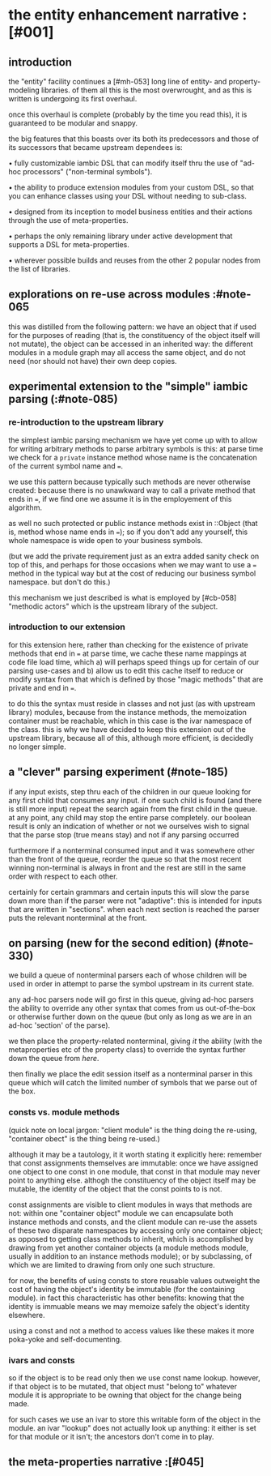 # the entity enhancement narrative :[#001]

## introduction

the "entity" facility continues a [#mh-053] long line of entity- and
property-modeling libraries. of them all this is the most overwrought,
and as this is written is undergoing its first overhaul.

once this overhaul is complete (probably by the time you read this), it
is guaranteed to be modular and snappy.

the big features that this boasts over its both its predecessors and
those of its successors that became upstream dependees is:


• fully customizable iambic DSL that can modify itself thru the use of
  "ad-hoc processors" ("non-terminal symbols").

• the ability to produce extension modules from your custom DSL, so that
  you can enhance classes using your DSL without needing to sub-class.

• designed from its inception to model business entities and their
  actions through the use of meta-properties.

• perhaps the only remaining library under active development that
  supports a DSL for meta-properties.

• wherever possible builds and reuses from the other 2 popular nodes
  from the list of libraries.




## explorations on re-use across modules :#note-065

this was distilled from the following pattern: we have an object that if
used for the purposes of reading (that is, the constituency of the object
itself will not mutate), the object can be accessed in an inherited way:
the different modules in a module graph may all access the same object,
and do not need (nor should not have) their own deep copies.




## experimental extension to the "simple" iambic parsing  (:#note-085)


### re-introduction to the upstream library

the simplest iambic parsing mechanism we have yet come up with to allow
for writing arbitrary methods to parse arbitrary symbols is this: at
parse time we check for a `private` instance method whose name is the
concatenation of the current symbol name and `=`.

we use this pattern because typically such methods are never otherwise
created: because there is no unawkward way to call a private method
that ends in `=`, if we find one we assume it is in the employement of
this algorithm.

as well no such protected or public instance methods exist in ::Object
(that is, method whose name ends in `=`); so if you don't add any
yourself, this whole namespace is wide open to your business symbols.

(but we add the private requirement just as an extra added sanity check
on top of this, and perhaps for those occasions when we may want to use
a `=` method in the typical way but at the cost of reducing our business
symbol namespace. but don't do this.)

this mechanism we just described is what is employed by [#cb-058]
"methodic actors" which is the upstream library of the subject.



### introduction to our extension

for this extension here, rather than checking for the existence of
private methods that end in `=` at parse time, we cache these name
mappings at code file load time, which a) will perhaps speed things up
for certain of our parsing use-cases and b) allow us to edit this cache
itself to reduce or modify syntax from that which is defined by those
"magic methods" that are private and end in `=`.

to do this the syntax must reside in classes and not just (as with
upstream library) modules, because from the instance methods, the
memoization container must be reachable, which in this case is the ivar
namespace of the class. this is why we have decided to keep this
extension out of the upstream library, because all of this, although
more efficient, is decidedly no longer simple.




## a "clever" parsing experiment  (#note-185)

if any input exists, step thru each of the children in our queue
looking for any first child that consumes any input. if one such
child is found (and there is still more input) repeat the search
again from the first child in the queue. at any point, any child
may stop the entire parse completely. our boolean result is only
an indication of whether or not we ourselves wish to signal that
the parse stop (true means stay) and not if any parsing occurred

furthermore if a nonterminal consumed input and it was somewhere
other than the front of the queue, reorder the queue so that the
most recent winning non-terminal is always in front and the rest
are still in the same order with respect to each other.

certainly for certain grammars and certain inputs this will slow
the parse down more than if the parser were not "adaptive": this
is intended for inputs that are written in "sections". when each
next section is reached the parser puts the relevant nonterminal
at the front.




## on parsing (new for the second edition)  (#note-330)

we build a queue of nonterminal parsers each of whose children will be
used in order in attempt to parse the symbol upstream in its current
state.

any ad-hoc parsers node will go first in this queue, giving ad-hoc
parsers the ability to override any other syntax that comes from us
out-of-the-box or otherwise further down on the queue (but only as long
as we are in an ad-hoc 'section' of the parse).

we then place the property-related nonterminal, giving *it* the ability
(with the metaproperties etc of the property class) to override the
syntax further down the queue from *here*.

then finally we place the edit session itself as a nonterminal parser in
this queue which will catch the limited number of symbols that we parse
out of the box.




### consts vs. module methods

(quick note on local jargon: "client module" is the thing doing the
re-using, "container obect" is the thing being re-used.)

although it may be a tautology, it it worth stating it explicitly here:
remember that const assignments themselves are immutable: once we have
assigned one object to one const in one module, that const in that
module may never point to anything else. althogh the constituency of the
object itself may be mutable, the identity of the object that the const
points to is not.

const assignments are visible to client modules in ways that methods are
not: within one "container object" module we can encapsulate both instance
methods and consts, and the client module can re-use the assets of these
two disparate namespaces by accessing only one container object; as
opposed to getting class methods to inherit, which is accomplished by
drawing from yet another container objects (a module methods module,
usually in addition to an instance methods module); or by subclassing,
of which we are limited to drawing from only one such structure.

for now, the benefits of using consts to store reusable values outweight
the cost of having the object's identity be immutable (for the
containing module). in fact this characteristic has other benefits:
knowing that the identity is immuable means we may memoize safely the
object's identity elsewhere.

using a const and not a method to access values like these makes it more
poka-yoke and self-documenting.



### ivars and consts

so if the object is to be read only then we use const name lookup.
however, if that object is to be mutated, that object must "belong to"
whatever module it is appropriate to be owning that object for the
change being made.

for such cases we use an ivar to store this writable form of the object
in the module. an ivar "lookup" does not actually look up anything: it
either is set for that module or it isn't; the ancestors don't come in
to play.



## the meta-properties narrative :[#045]
